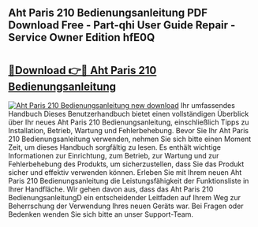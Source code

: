 ## Aht Paris 210 Bedienungsanleitung PDF Download Free - Part-qhi User Guide Repair - Service Owner Edition hfE0Q

# <h2><a href="http://df5z9uz.blite.top/?on=Aht+Paris+210+Bedienungsanleitung">🔗Download 👉🔴 Aht Paris 210 Bedienungsanleitung</a></h2>

[![Aht Paris 210 Bedienungsanleitung new download](https://i.imgur.com/lujVjoI.png)](http://df5z9uz.blite.top/?on=Aht+Paris+210+Bedienungsanleitung)
Ihr umfassendes Handbuch Dieses Benutzerhandbuch bietet einen vollständigen Überblick über Ihr neues Aht Paris 210 Bedienungsanleitung, einschließlich Tipps zu Installation, Betrieb, Wartung und Fehlerbehebung. Bevor Sie Ihr Aht Paris 210 Bedienungsanleitung verwenden, nehmen Sie sich bitte einen Moment Zeit, um dieses Handbuch sorgfältig zu lesen. Es enthält wichtige Informationen zur Einrichtung, zum Betrieb, zur Wartung und zur Fehlerbehebung des Produkts, um sicherzustellen, dass Sie das Produkt sicher und effektiv verwenden können. Erleben Sie mit Ihrem neuen Aht Paris 210 Bedienungsanleitung die Leistungsfähigkeit der Funktionsliste in Ihrer Handfläche. Wir gehen davon aus, dass das Aht Paris 210 BedienungsanleitungD ein entscheidender Leitfaden auf Ihrem Weg zur Beherrschung der Verwendung Ihres neuen Geräts war. Bei Fragen oder Bedenken wenden Sie sich bitte an unser Support-Team.
